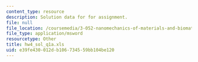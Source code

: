 ```yaml
---
content_type: resource
description: Solution data for for assignment.
file: null
file_location: /coursemedia/3-052-nanomechanics-of-materials-and-biomaterials-spring-2007/e39fe430012db106734559bb104be120_hw4_sol_q1a.xls
file_type: application/msword
resourcetype: Other
title: hw4_sol_q1a.xls
uid: e39fe430-012d-b106-7345-59bb104be120
---
```

